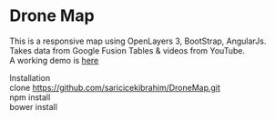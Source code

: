 # Drone Map  
This is a responsive map using OpenLayers 3, BootStrap, AngularJs.  
Takes data from Google Fusion Tables & videos from YouTube.  
A working demo is [here](http://e-yazi.com/dronemap)  
  
Installation  
clone https://github.com/saricicekibrahim/DroneMap.git  
npm install  
bower install
